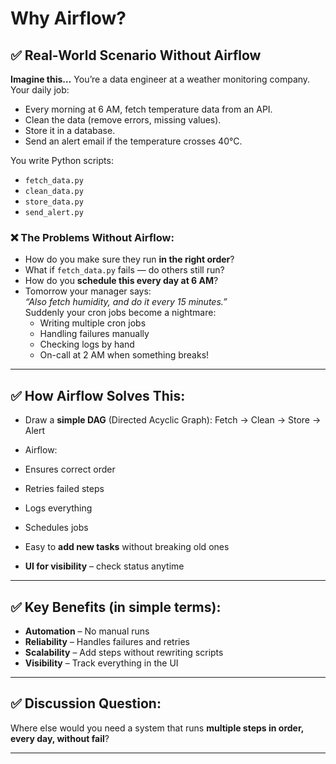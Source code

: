 # Why Airflow?

## ✅ Real-World Scenario Without Airflow

**Imagine this…**
You’re a data engineer at a weather monitoring company. Your daily job:

- Every morning at 6 AM, fetch temperature data from an API.
- Clean the data (remove errors, missing values).
- Store it in a database.
- Send an alert email if the temperature crosses 40°C.

You write Python scripts:

- `fetch_data.py`
- `clean_data.py`
- `store_data.py`
- `send_alert.py`

### ❌ The Problems Without Airflow:
- How do you make sure they run **in the right order**?
- What if `fetch_data.py` fails — do others still run?
- How do you **schedule this every day at 6 AM**?
- Tomorrow your manager says:  
  *“Also fetch humidity, and do it every 15 minutes.”*  
  Suddenly your cron jobs become a nightmare:
    - Writing multiple cron jobs
    - Handling failures manually
    - Checking logs by hand
    - On-call at 2 AM when something breaks!

---

## ✅ How Airflow Solves This:
- Draw a **simple DAG** (Directed Acyclic Graph):
  Fetch → Clean → Store → Alert

- Airflow:
- Ensures correct order
- Retries failed steps
- Logs everything
- Schedules jobs
- Easy to **add new tasks** without breaking old ones
- **UI for visibility** – check status anytime

---

## ✅ Key Benefits (in simple terms):
- **Automation** – No manual runs
- **Reliability** – Handles failures and retries
- **Scalability** – Add steps without rewriting scripts
- **Visibility** – Track everything in the UI

---

## ✅ Discussion Question:
Where else would you need a system that runs **multiple steps in order, every day, without fail**?

---